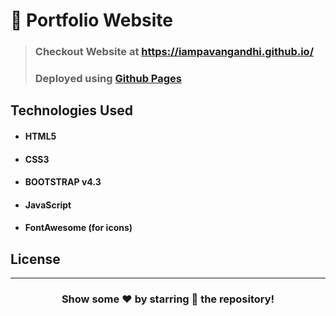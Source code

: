 # 👤 Portfolio Website

> ### Checkout Website at https://iampavangandhi.github.io/
> ### Deployed using [Github Pages](https://pages.github.com/)

## Technologies Used

- #### HTML5
- #### CSS3
- #### BOOTSTRAP v4.3
- #### JavaScript
- #### FontAwesome (for icons)



## License


---

<div align="center">

### Show some ❤️ by starring 🌟 the repository!

</div>
